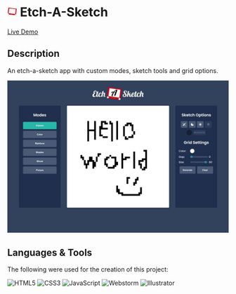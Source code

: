 # <img src="/assets/favicon.png" width="22"/> Etch-A-Sketch

[Live Demo](https://thecolordude.github.io/etch-a-sketch/)

## Description

An etch-a-sketch app with custom modes, sketch tools and grid options.

<img src="/assets/preview.jpeg" />

## Languages & Tools

The following were used for the creation of this project:

<img src="https://github.com/theColorDude/theColorDude/blob/main/assets/html5-original.svg" width="100" title="HTML5" /> <img src="https://github.com/theColorDude/theColorDude/blob/main/assets/css3-original.svg" width="100" title="CSS3" /> <img src="https://github.com/theColorDude/theColorDude/blob/main/assets/javascript-original.svg" width="100" title="JavaScript" /> <img src="https://github.com/theColorDude/theColorDude/blob/main/assets/webstorm-original.svg" width="100" title="Webstorm" /> <img src="https://github.com/theColorDude/theColorDude/blob/main/assets/illustrator-plain.svg" width="100" title="Illustrator" />
